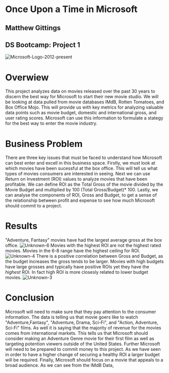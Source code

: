 # Once Upon a Time in Microsoft
## Matthew Gittings
## DS Bootcamp: Project 1
![Microsoft-Logo-2012-present](https://user-images.githubusercontent.com/100098968/157967508-51b5e3fa-64fd-497d-9172-0795b8bfee12.jpg)
# Overwiew
This project analyzes data on movies released over the past 30 years to discern the best way for Microsoft to start their new movie studio. We will be looking at data pulled from movie databases IMdB, Rotten Tomatoes, and Box Office Mojo. This will provide us with key metrics for analyzing valuable data points such as movie budget, domestic and international gross, and user rating scores. Microsoft can use this information to formulate a stategy for the best way to enter the movie industry. 

# Business Problem
There are three key issues that must be faced to understand how Microsoft can best enter and excell in this business space. Firstly, we must look at which movies have been sucessful at the box office. This will tell us what types of movies consumers are interested in seeing. Next we can use Return on Investment (ROI) values to analyze movies that have been profitable. We can define ROI as the Total Gross of the movie divided by the Movie Budget and multiplied by 100 (Total Gross/Budget)* 100. Lastly, we can analyse the components of ROI, Gross and Budget, to get a sense of the relationship between profit and expense to see how much Microsoft should commit to a project. 

# Results
"Adventure, Fantasy" movies have had the largest average gross at the box office.
![Unknown-6](https://user-images.githubusercontent.com/100098968/157973485-7b2cfebc-a744-47ad-93d3-c7d8a24e8c53.png)
Movies with the highest ROI are not the highest rated movies. Movies in the 6-8 range have the highest ceiling for ROI. 
![Unknown-4](https://user-images.githubusercontent.com/100098968/157973689-c151b1e1-d560-48b2-9ced-f964d7d2d337.png)
There is a positive correlation between Gross and Budget, as the budget increases the gross tends to be larger. Movies with high budgets have large grosses and typically have positive ROIs yet they have the *highest* ROI. In fact high ROI is more closesly related to lower budget movies. 
![Unknown-3](https://user-images.githubusercontent.com/100098968/157973857-d6b39473-7253-452d-82db-c4eaa5f302a6.png)

# Conclusion

Microsoft will need to make sure that they pay attention to the consumer information. The data is telling us that movie goers like to watch "Adventure,Fantasy", "Adventure, Drama, Sci-Fi", and "Action, Adventure, Sci-Fi" films. As well it is saying that the majority of revenue for the movies comes from international markets. This tells us that Microsoft should consider making an Adventure Genre movie for their first film as well as targeting potention viewers outside of the United States. Further Microsoft will need to be prepared to commit money to this project. As we have seen in order to have a higher change of securing a healthy ROI a larger budget will be required. Finally, Microsoft should focus on a movie that appeals to a broad audience. As we can see from the IMdB Data, 
